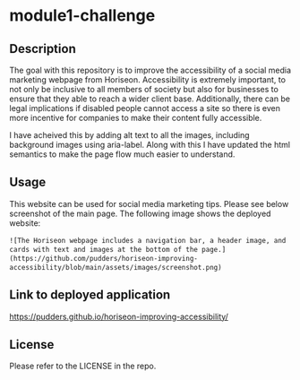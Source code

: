 # module1-challenge

## Description

The goal with this repository is to improve the accessibility of a social media marketing webpage from Horiseon. Accessibility is extremely important, to not only be inclusive to all members of society but also for businesses to ensure that they able to reach a wider client base. Additionally, there can be legal implications if disabled people cannot access a site so there is even more incentive for companies to make their content fully accessible. 

I have acheived this by adding alt text to all the images, including background images using aria-label. Along with this I have updated the html semantics to make the page flow much easier to understand.

## Usage

This website can be used for social media marketing tips. Please see below screenshot of the main page. The following image shows the deployed website:

    
    ![The Horiseon webpage includes a navigation bar, a header image, and cards with text and images at the bottom of the page.](https://github.com/pudders/horiseon-improving-accessibility/blob/main/assets/images/screenshot.png)
    

## Link to deployed application

https://pudders.github.io/horiseon-improving-accessibility/ 

## License

Please refer to the LICENSE in the repo.

